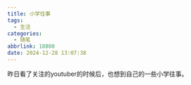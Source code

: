 ```yaml
---
title: 小学往事
tags:
  - 生活
categories:
  - 随笔
abbrlink: 18800
date: 2024-12-28 13:07:38
---
```


昨日看了关注的youtuber的时候后，也想到自己的一些小学往事。
